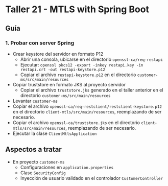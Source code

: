 # Taller 21 - MTLS with Spring Boot

## Guía

### 1. Probar con server Spring

- Crear keystore del servidor en formato P12
  - Abrir una consola, ubicarse en el directorio `openssl-ca/req-restapi` 
  - Ejecutar: `openssl pkcs12 -export -inkey restapi.key -in restapi.crt -out restapi-keystore.p12`
  - Copiar el archivo `restapi-keystore.p12` en el directorio `customer-ms/src/main/resources`
- Copiar truststore en formato JKS al proyecto servidor 
  - Copiar el archivo `truststore.jks` generado en el taller anterior en el directorio `customer-ms/src/main/resources`
- Levantar `customer-ms`
- Copiar el archivo `openssl-ca/req-restclient/restclient-keystore.p12` en el directorio `client-mtls/src/main/resources`, reemplazando de ser necesario.
- Copiar el archivo `openssl-ca/truststore.jks` en el directorio `client-mtls/src/main/resources`, reemplazando de ser necesario.
- Ejecutar la clase `ClientMtlsApplication`

## Aspectos a tratar
- En proyecto `customer-ms`
  - Configuraciones en `application.properties`
  - Clase `SecurityConfig`
  - Inyección de usuario validado en el controlador `CustomerController`

